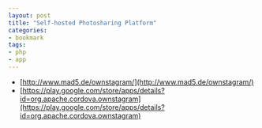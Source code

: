 ```yaml
---
layout: post
title: "Self-hosted Photosharing Platform"
categories:
- bookmark
tags:
- php
- app
---
```

* [http://www.mad5.de/ownstagram/](http://www.mad5.de/ownstagram/)
* [https://play.google.com/store/apps/details?id=org.apache.cordova.ownstagram](https://play.google.com/store/apps/details?id=org.apache.cordova.ownstagram)